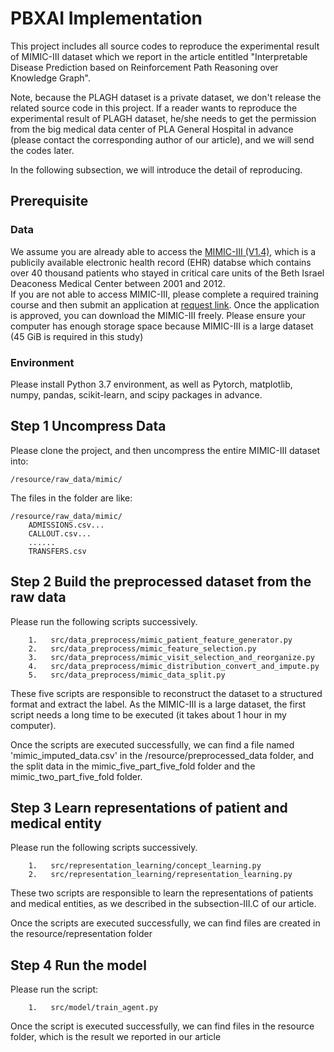 # PBXAI Implementation
This project includes all source codes to reproduce the experimental result of MIMIC-III dataset which we report in the article entitled "Interpretable Disease Prediction based on Reinforcement Path Reasoning over Knowledge Graph".

Note, because the PLAGH dataset is a private dataset, we don't release the related source code in this project. If a reader wants to reproduce the experimental result of PLAGH dataset, he/she needs to get the permission from the big medical data center of PLA General Hospital in advance (please contact the corresponding author of our article), and we will send the codes later.

In the following subsection, we will introduce the detail of reproducing.

## Prerequisite
### Data
We assume you are already able to access the [MIMIC-III (V1.4)](https://mimic.physionet.org/about/mimic/), which is a publicily available electronic health record (EHR) databse which contains over 40 thousand patients who stayed in critical care units of the Beth Israel Deaconess Medical Center between 2001 and 2012.  
If you are not able to access MIMIC-III, please complete a required training course and then submit an application at [request link](https://mimic.physionet.org/gettingstarted/access/). Once the application is approved, you can download the MIMIC-III freely.
Please ensure your computer has enough storage space because MIMIC-III is a large dataset (45 GiB is required in this study)

### Environment
Please install Python 3.7 environment, as well as Pytorch, matplotlib, numpy, pandas, scikit-learn, and scipy packages in advance.

## Step 1 Uncompress Data
Please clone the project, and then uncompress the entire MIMIC-III dataset into:  
```
/resource/raw_data/mimic/
```
The files in the folder are like:  
```
/resource/raw_data/mimic/  
    ADMISSIONS.csv...
    CALLOUT.csv...
    ......
    TRANSFERS.csv
```

  
## Step 2 Build the preprocessed dataset from the raw data
Please run the following scripts successively.
```
    1.   src/data_preprocess/mimic_patient_feature_generator.py
    2.   src/data_preprocess/mimic_feature_selection.py
    3.   src/data_preprocess/mimic_visit_selection_and_reorganize.py
    4.   src/data_preprocess/mimic_distribution_convert_and_impute.py
    5.   src/data_preprocess/mimic_data_split.py
```
These five scripts are responsible to reconstruct the dataset to a structured format and extract the label. As the MIMIC-III is a large dataset, the first script needs a long time to be executed (it takes about 1 hour in my computer). 

Once the scripts are executed successfully, we can find a file named 'mimic_imputed_data.csv' in the /resource/preprocessed_data folder, and the split data in the mimic_five_part_five_fold folder and the mimic_two_part_five_fold folder.
  
## Step 3 Learn representations of patient and medical entity
Please run the following scripts successively.
```
    1.   src/representation_learning/concept_learning.py
    2.   src/representation_learning/representation_learning.py
```
These two scripts are responsible to learn the representations of patients and medical entities, as we described in the subsection-III.C of our article.

Once the scripts are executed successfully, we can find files are created in the resource/representation folder

## Step 4 Run the model
Please run the script:
```
    1.   src/model/train_agent.py
```

Once the script is executed successfully, we can find files in the resource folder, which is the result we reported in our article